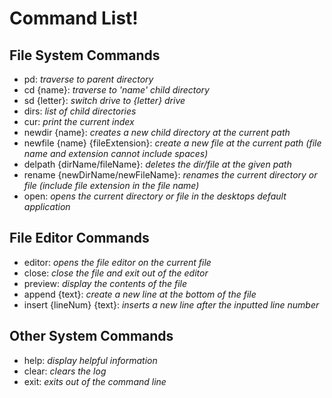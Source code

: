 # Command List!

## **File System Commands**
- pd: *traverse to parent directory*
- cd {name}: *traverse to 'name' child directory*
- sd {letter}: *switch drive to {letter} drive*
- dirs: *list of child directories*
- cur: *print the current index*
- newdir {name}: *creates a new child directory at the current path*
- newfile {name} {fileExtension}: *create a new file at the current path (file name and extension cannot include spaces)*
- delpath {dirName/fileName}: *deletes the dir/file at the given path*
- rename {newDirName/newFileName}: *renames the current directory or file (include file extension in the file name)*
- open: *opens the current directory or file in the desktops default application*


## **File Editor Commands**
- editor: *opens the file editor on the current file*
- close: *close the file and exit out of the editor*
- preview: *display the contents of the file*
- append {text}: *create a new line at the bottom of the file*
- insert {lineNum} {text}: *inserts a new line after the inputted line number*

## **Other System Commands**
- help: *display helpful information*
- clear: *clears the log*
- exit: *exits out of the command line*
